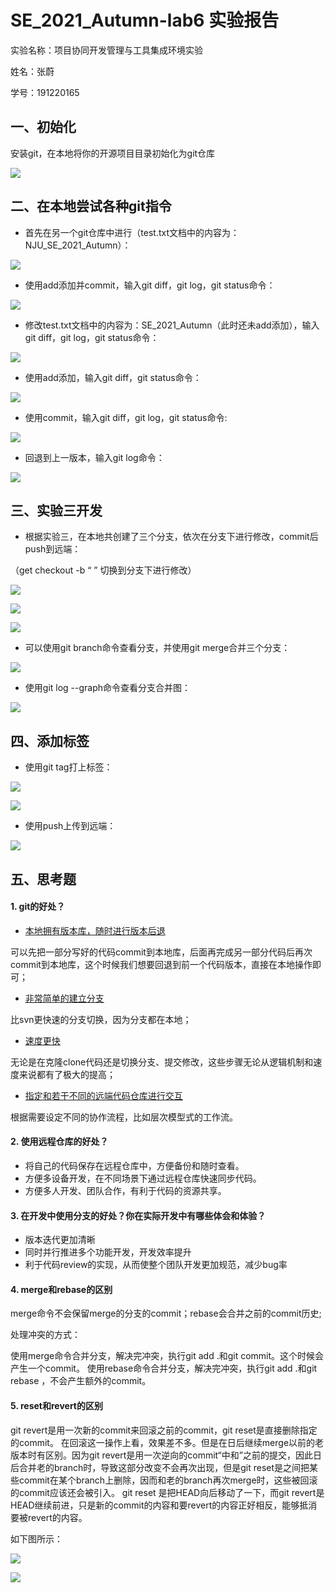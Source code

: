 # SE_2021_Autumn-lab6 实验报告

实验名称：项目协同开发管理与工具集成环境实验

姓名：张蔚

学号：191220165

## 一、初始化

安装git，在本地将你的开源项目目录初始化为git仓库

![](ref/0.png)



## 二、在本地尝试各种git指令

- 首先在另一个git仓库中进行（test.txt文档中的内容为：NJU_SE_2021_Autumn）：

![](ref/1.png)

- 使用add添加并commit，输入git diff，git log，git status命令：

![](ref/2.png)

- 修改test.txt文档中的内容为：SE_2021_Autumn（此时还未add添加），输入git diff，git log，git status命令：

![](ref/3.png)

- 使用add添加，输入git diff，git status命令：

![](ref/4.png)

- 使用commit，输入git diff，git log，git status命令:

![](ref/5.png)

- 回退到上一版本，输入git log命令：

![](ref/6.png)



## 三、实验三开发

- 根据实验三，在本地共创建了三个分支，依次在分支下进行修改，commit后push到远端：

（get checkout -b “  ” 切换到分支下进行修改）

![](ref/7.png)

![](ref/8.png)

![](ref/9.png)

- 可以使用git branch命令查看分支，并使用git merge合并三个分支：

![](ref/10.png)

- 使用git log --graph命令查看分支合并图：

![](ref/11.png)



## 四、添加标签

- 使用git tag打上标签：

![](ref/12.png)

![](ref/13.png)

- 使用push上传到远端：

![](ref/14.png)

## 五、思考题

#### 1. git的好处？

- <u>本地拥有版本库，随时进行版本后退</u>

可以先把一部分写好的代码commit到本地库，后面再完成另一部分代码后再次commit到本地库，这个时候我们想要回退到前一个代码版本，直接在本地操作即可；

- <u>非常简单的建立分支</u>

比svn更快速的分支切换，因为分支都在本地；

- <u>速度更快</u>

无论是在克隆clone代码还是切换分支、提交修改，这些步骤无论从逻辑机制和速度来说都有了极大的提高；

- <u>指定和若干不同的远端代码仓库进行交互</u>

根据需要设定不同的协作流程，比如层次模型式的工作流。

#### 2. 使用远程仓库的好处？

- 将自己的代码保存在远程仓库中，方便备份和随时查看。
- 方便多设备开发，在不同场景下通过远程仓库快速同步代码。
- 方便多人开发、团队合作，有利于代码的资源共享。

#### 3. 在开发中使用分支的好处？你在实际开发中有哪些体会和体验？

- 版本迭代更加清晰
- 同时并行推进多个功能开发，开发效率提升
- 利于代码review的实现，从而使整个团队开发更加规范，减少bug率

#### 4. merge和rebase的区别

merge命令不会保留merge的分支的commit；rebase会合并之前的commit历史;


处理冲突的方式：

使用merge命令合并分支，解决完冲突，执行git add .和git commit。这个时候会产生一个commit。
使用rebase命令合并分支，解决完冲突，执行git add .和git rebase ，不会产生额外的commit。

#### 5. reset和revert的区别

git revert是用一次新的commit来回滚之前的commit，git reset是直接删除指定的commit。
在回滚这一操作上看，效果差不多。但是在日后继续merge以前的老版本时有区别。因为git revert是用一次逆向的commit“中和”之前的提交，因此日后合并老的branch时，导致这部分改变不会再次出现，但是git reset是之间把某些commit在某个branch上删除，因而和老的branch再次merge时，这些被回滚的commit应该还会被引入。
git reset 是把HEAD向后移动了一下，而git revert是HEAD继续前进，只是新的commit的内容和要revert的内容正好相反，能够抵消要被revert的内容。

如下图所示：

![](ref/15.png)

![](ref/16.png)



